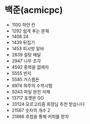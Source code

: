 # 백준(acmicpc)
- 1100 하얀 칸  
- 1292 쉽게 푸는 문제
- 1408 24  
- 1439 뒤집기  
- 1453 피시방 알바  
- 2839 설탕 배달  
- 2947 나무 조각  
- 4592 중복을 없애자  
- 5555 반지  
- 5585 거스름돈  
- 8974 희주의 수학시험  
- 9243 파일 완전 삭제  
- 13717 포켓몬 GO  
- 20124 모르고리즘 회장님 추천 받습니다  
- 21567 숫자의 개수 2  
- 21866 추첨을 통해 커피를 받자
